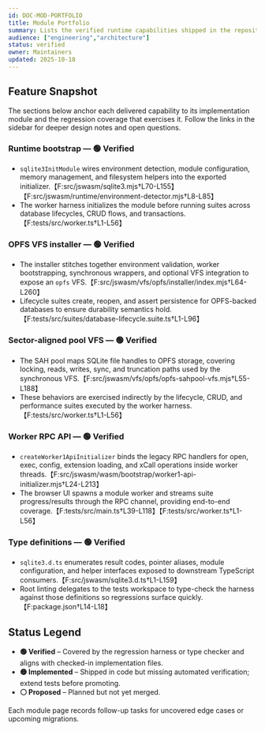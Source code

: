 ```yaml
---
id: DOC-MOD-PORTFOLIO
title: Module Portfolio
summary: Lists the verified runtime capabilities shipped in the repository and their implementation entry points.
audience: ["engineering","architecture"]
status: verified
owner: Maintainers
updated: 2025-10-18
---
```


## Feature Snapshot

The sections below anchor each delivered capability to its implementation module and the regression coverage that exercises it. Follow the links in the sidebar for deeper design notes and open questions.

### Runtime bootstrap — 🟢 Verified

- `sqlite3InitModule` wires environment detection, module configuration, memory management, and filesystem helpers into the exported initializer.【F:src/jswasm/sqlite3.mjs†L70-L155】【F:src/jswasm/runtime/environment-detector.mjs†L8-L85】
- The worker harness initializes the module before running suites across database lifecycles, CRUD flows, and transactions.【F:tests/src/worker.ts†L1-L56】

### OPFS VFS installer — 🟢 Verified

- The installer stitches together environment validation, worker bootstrapping, synchronous wrappers, and optional VFS integration to expose an `opfs` VFS.【F:src/jswasm/vfs/opfs/installer/index.mjs†L64-L260】
- Lifecycle suites create, reopen, and assert persistence for OPFS-backed databases to ensure durability semantics hold.【F:tests/src/suites/database-lifecycle.suite.ts†L1-L96】

### Sector-aligned pool VFS — 🟢 Verified

- The SAH pool maps SQLite file handles to OPFS storage, covering locking, reads, writes, sync, and truncation paths used by the synchronous VFS.【F:src/jswasm/vfs/opfs/opfs-sahpool-vfs.mjs†L55-L188】
- These behaviors are exercised indirectly by the lifecycle, CRUD, and performance suites executed by the worker harness.【F:tests/src/worker.ts†L1-L56】

### Worker RPC API — 🟢 Verified

- `createWorker1ApiInitializer` binds the legacy RPC handlers for open, exec, config, extension loading, and xCall operations inside worker threads.【F:src/jswasm/wasm/bootstrap/worker1-api-initializer.mjs†L24-L213】
- The browser UI spawns a module worker and streams suite progress/results through the RPC channel, providing end-to-end coverage.【F:tests/src/main.ts†L39-L118】【F:tests/src/worker.ts†L1-L56】

### Type definitions — 🟢 Verified

- `sqlite3.d.ts` enumerates result codes, pointer aliases, module configuration, and helper interfaces exposed to downstream TypeScript consumers.【F:src/jswasm/sqlite3.d.ts†L1-L159】
- Root linting delegates to the tests workspace to type-check the harness against those definitions so regressions surface quickly.【F:package.json†L14-L18】

## Status Legend

- **🟢 Verified** – Covered by the regression harness or type checker and aligns with checked-in implementation files.
- **🟡 Implemented** – Shipped in code but missing automated verification; extend tests before promoting.
- **⚪ Proposed** – Planned but not yet merged.

Each module page records follow-up tasks for uncovered edge cases or upcoming migrations.

